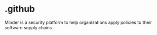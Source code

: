 # .github
Minder is a security platform to help organizations apply policies to their software supply chains
